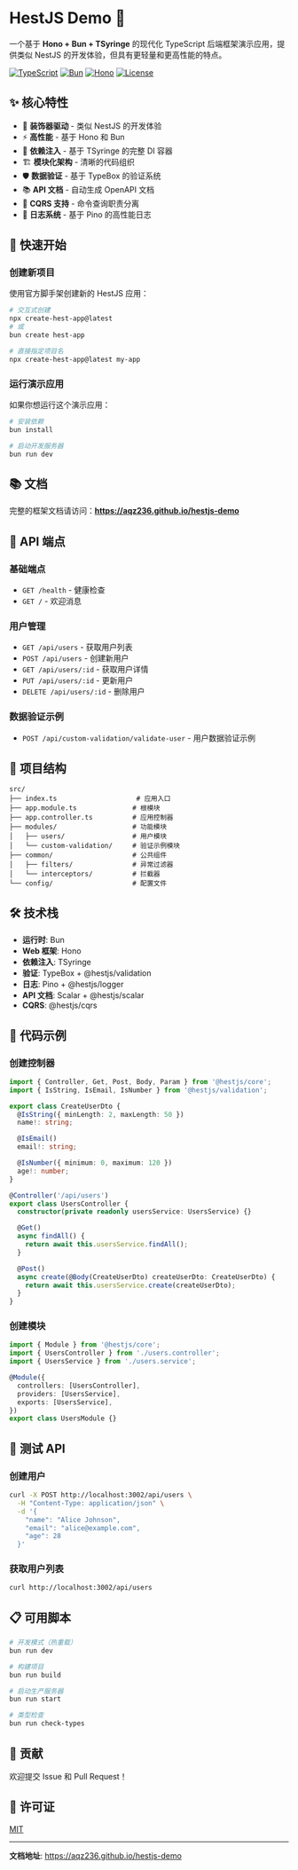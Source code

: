 # HestJS Demo 🚀

一个基于 **Hono + Bun + TSyringe** 的现代化 TypeScript 后端框架演示应用，提供类似 NestJS 的开发体验，但具有更轻量和更高性能的特点。

[![TypeScript](https://img.shields.io/badge/TypeScript-5.x-blue.svg)](https://www.typescriptlang.org/)
[![Bun](https://img.shields.io/badge/Bun-latest-orange.svg)](https://bun.sh/)
[![Hono](https://img.shields.io/badge/Hono-4.x-green.svg)](https://hono.dev/)
[![License](https://img.shields.io/badge/License-MIT-yellow.svg)](LICENSE)

## ✨ 核心特性

- 🎯 **装饰器驱动** - 类似 NestJS 的开发体验
- ⚡ **高性能** - 基于 Hono 和 Bun
- 💉 **依赖注入** - 基于 TSyringe 的完整 DI 容器
- 🏗️ **模块化架构** - 清晰的代码组织
- 🛡️ **数据验证** - 基于 TypeBox 的验证系统
- 📚 **API 文档** - 自动生成 OpenAPI 文档
- 🔄 **CQRS 支持** - 命令查询职责分离
- 📝 **日志系统** - 基于 Pino 的高性能日志

## 🚀 快速开始

### 创建新项目

使用官方脚手架创建新的 HestJS 应用：

```bash
# 交互式创建
npx create-hest-app@latest
# 或
bun create hest-app

# 直接指定项目名
npx create-hest-app@latest my-app
```

### 运行演示应用

如果你想运行这个演示应用：

```bash
# 安装依赖
bun install

# 启动开发服务器
bun run dev
```

## 📚 文档

完整的框架文档请访问：**https://aqz236.github.io/hestjs-demo**

## 🎯 API 端点

### 基础端点

- `GET /health` - 健康检查
- `GET /` - 欢迎消息

### 用户管理

- `GET /api/users` - 获取用户列表
- `POST /api/users` - 创建新用户
- `GET /api/users/:id` - 获取用户详情
- `PUT /api/users/:id` - 更新用户
- `DELETE /api/users/:id` - 删除用户

### 数据验证示例

- `POST /api/custom-validation/validate-user` - 用户数据验证示例

## 🔧 项目结构

```
src/
├── index.ts                    # 应用入口
├── app.module.ts              # 根模块
├── app.controller.ts          # 应用控制器
├── modules/                   # 功能模块
│   ├── users/                 # 用户模块
│   └── custom-validation/     # 验证示例模块
├── common/                    # 公共组件
│   ├── filters/               # 异常过滤器
│   └── interceptors/          # 拦截器
└── config/                    # 配置文件
```

## 🛠️ 技术栈

- **运行时**: Bun
- **Web 框架**: Hono
- **依赖注入**: TSyringe
- **验证**: TypeBox + @hestjs/validation
- **日志**: Pino + @hestjs/logger
- **API 文档**: Scalar + @hestjs/scalar
- **CQRS**: @hestjs/cqrs

## 📖 代码示例

### 创建控制器

```typescript
import { Controller, Get, Post, Body, Param } from '@hestjs/core';
import { IsString, IsEmail, IsNumber } from '@hestjs/validation';

export class CreateUserDto {
  @IsString({ minLength: 2, maxLength: 50 })
  name!: string;

  @IsEmail()
  email!: string;

  @IsNumber({ minimum: 0, maximum: 120 })
  age!: number;
}

@Controller('/api/users')
export class UsersController {
  constructor(private readonly usersService: UsersService) {}

  @Get()
  async findAll() {
    return await this.usersService.findAll();
  }

  @Post()
  async create(@Body(CreateUserDto) createUserDto: CreateUserDto) {
    return await this.usersService.create(createUserDto);
  }
}
```

### 创建模块

```typescript
import { Module } from '@hestjs/core';
import { UsersController } from './users.controller';
import { UsersService } from './users.service';

@Module({
  controllers: [UsersController],
  providers: [UsersService],
  exports: [UsersService],
})
export class UsersModule {}
```

## 🧪 测试 API

### 创建用户

```bash
curl -X POST http://localhost:3002/api/users \
  -H "Content-Type: application/json" \
  -d '{
    "name": "Alice Johnson",
    "email": "alice@example.com",
    "age": 28
  }'
```

### 获取用户列表

```bash
curl http://localhost:3002/api/users
```

## 📋 可用脚本

```bash
# 开发模式（热重载）
bun run dev

# 构建项目
bun run build

# 启动生产服务器
bun run start

# 类型检查
bun run check-types
```

## 🤝 贡献

欢迎提交 Issue 和 Pull Request！

## 📄 许可证

[MIT](LICENSE)

---

**文档地址**: https://aqz236.github.io/hestjs-demo
